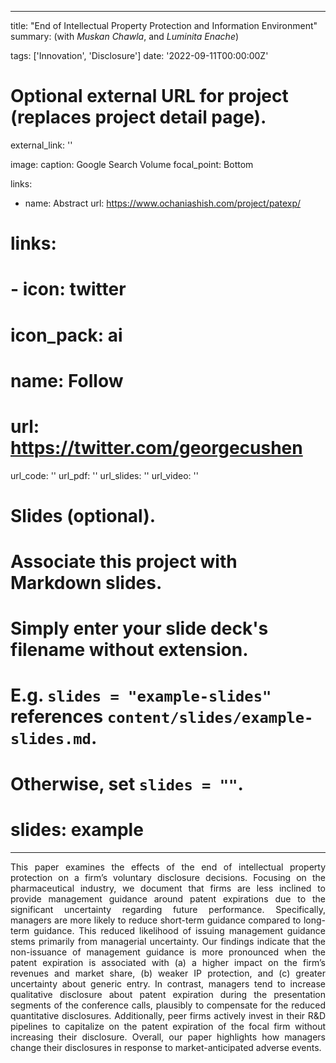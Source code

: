 

---
title: "End of Intellectual Property Protection and Information Environment"
summary: (with *Muskan Chawla*, and *Luminita Enache*)

tags: ['Innovation', 'Disclosure']
date: '2022-09-11T00:00:00Z'

# Optional external URL for project (replaces project detail page).
external_link: ''

image: 
  caption: Google Search Volume
  focal_point: Bottom

links:
  - name: Abstract
    url: https://www.ochaniashish.com/project/patexp/

# links:
#  - icon: twitter
#    icon_pack: ai
#    name: Follow
#    url: https://twitter.com/georgecushen
url_code: ''
url_pdf: ''
url_slides: ''
url_video: ''

# Slides (optional).
#   Associate this project with Markdown slides.
#   Simply enter your slide deck's filename without extension.
#   E.g. `slides = "example-slides"` references `content/slides/example-slides.md`.
#   Otherwise, set `slides = ""`.
# slides: example
---
<DIV align="justify"> 
This paper examines the effects of the end of intellectual property protection on a firm’s voluntary disclosure decisions. Focusing on the pharmaceutical industry, we document that firms are less inclined to provide management guidance around patent expirations due to the significant uncertainty regarding future performance. Specifically, managers are more likely to reduce short-term guidance compared to long-term guidance. This reduced likelihood of issuing management guidance stems primarily from managerial uncertainty. Our findings indicate that the non-issuance of management guidance is more pronounced when the patent expiration is associated with (a) a higher impact on the firm’s revenues and market share, (b) weaker IP protection, and (c) greater uncertainty about generic entry. In contrast, managers tend to increase qualitative disclosure about patent expiration during the presentation segments of the conference calls, plausibly to compensate for the reduced quantitative disclosures. Additionally, peer firms actively invest in their R&D pipelines to capitalize on the patent expiration of the focal firm without increasing their disclosure. Overall, our paper highlights how managers change their disclosures in response to market-anticipated adverse events. </DIV>

